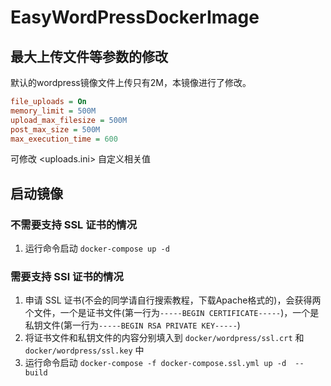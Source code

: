 # EasyWordPressDockerImage

## 最大上传文件等参数的修改

默认的wordpress镜像文件上传只有2M，本镜像进行了修改。

```ini
file_uploads = On
memory_limit = 500M
upload_max_filesize = 500M
post_max_size = 500M
max_execution_time = 600
```

可修改 <uploads.ini> 自定义相关值

## 启动镜像

### 不需要支持 SSL 证书的情况

1. 运行命令启动 `docker-compose up -d `

### 需要支持 SSl 证书的情况

1. 申请 SSL 证书(不会的同学请自行搜索教程，下载Apache格式的)，会获得两个文件，一个是证书文件(第一行为`-----BEGIN CERTIFICATE-----`)，一个是私钥文件(第一行为`-----BEGIN RSA PRIVATE KEY-----`)
2. 将证书文件和私钥文件的内容分别填入到 `docker/wordpress/ssl.crt` 和 `docker/wordpress/ssl.key` 中
3. 运行命令启动 `docker-compose -f docker-compose.ssl.yml up -d  --build `





